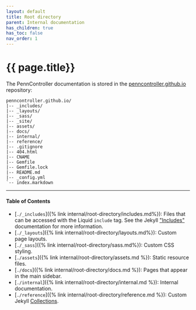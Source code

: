 ```yaml
---
layout: default
title: Root directory
parent: Internal documentation
has_children: true
has_toc: false
nav_order: 1
---
```


# {{ page.title}}

The PennController documentation is stored in the [penncontroller.github.io](https://github.com/PennController/penncontroller.github.io) repository:
```treeview
penncontroller.github.io/
|-- _includes/
|-- _layouts/
|-- _sass/
|-- _site/
|-- assets/
|-- docs/
|-- internal/
|-- reference/
|-- .gitignore
|-- 404.html
|-- CNAME
|-- Gemfile
|-- Gemfile.lock
|-- README.md
|-- _config.yml
`-- index.markdown
 ```

---

#### Table of Contents

+ [`./_includes`]({% link internal/root-directory/includes.md%}): Files that can be accessed with the Liquid `include` tag. See the Jekyll ["Includes"](https://jekyllrb.com/docs/includes/) documentation for more information.
+ [`./_layouts`]({% link internal/root-directory/layouts.md%}): Custom page layouts.
+ [`./_sass`]({% link internal/root-directory/sass.md%}): Custom CSS styling.
+ [`./assets`]({% link internal/root-directory/assets.md %}): Static resource files.
+ [`./docs`]({% link internal/root-directory/docs.md %}): Pages that appear in the main sidebar.
+ [`./internal`]({% link internal/root-directory/internal.md %}): Internal documentation.
+ [`./reference`]({% link internal/root-directory/reference.md %}): Custom Jekyll [Collections](https://jekyllrb.com/docs/step-by-step/09-collections/).
